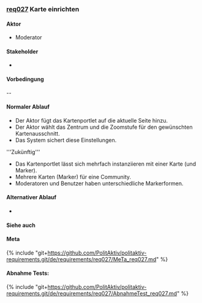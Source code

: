 
### [req027](https://github.com/PolitAktiv/politaktiv-requirements/tree/master/de/requirements/req027/req027.md) Karte einrichten

#### Aktor
 * Moderator


#### Stakeholder
 * 


#### Vorbedingung
--


#### Normaler Ablauf
 * Der Aktor fügt das Kartenportlet auf die aktuelle Seite hinzu.
 * Der Aktor wählt das Zentrum und die Zoomstufe für den gewünschten Kartenausschnitt.
 * Das System sichert diese Einstellungen.

'''Zukünftig'''
 * Das Kartenportlet lässt sich mehrfach instanziieren mit einer Karte (und Marker).
 * Mehrere Karten (Marker) für eine Community.
 * Moderatoren und Benutzer haben unterschiedliche Markerformen.




#### Alternativer Ablauf
 * 


#### Siehe auch

#### Meta
{% include "git+https://github.com/PolitAktiv/politaktiv-requirements.git/de/requirements/req027/MeTa_req027.md" %} 


#### Abnahme Tests:
{% include "git+https://github.com/PolitAktiv/politaktiv-requirements.git/de/requirements/req027/AbnahmeTest_req027.md" %} 